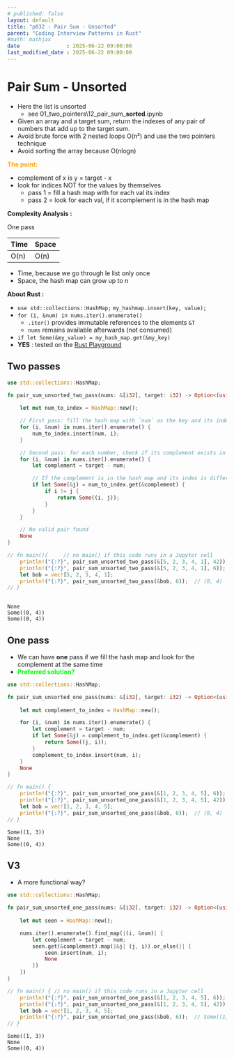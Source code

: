 ```yaml
---
# published: false
layout: default
title: "p032 - Pair Sum - Unsorted"
parent: "Coding Interview Patterns in Rust"
#math: mathjax
date               : 2025-06-22 09:00:00
last_modified_date : 2025-06-22 09:00:00
---
```


# Pair Sum - Unsorted

- Here the list is unsorted
    - see 01_two_pointers\12_pair_sum_**sorted**.ipynb
- Given an array and a target sum, return the indexes of any pair of numbers that add up to the target sum.
- Avoid brute force with 2 nested loops O(n²) and use the two pointers technique
- Avoid sorting the array because O(nlogn)

<span style="color:orange"><b>The point:</b></span>    
- complement of x is y = target - x
- look for indices NOT for the values by themselves
    - pass 1 = fill a hash map with for each val its index
    - pass 2 = look for each val, if it scomplement is in the hash map


**Complexity Analysis :**

One pass


| Time | Space |
|------|-------|
| O(n) | O(n)  |

- Time, because we go through le list only once
- Space, the hash map can grow up to n





**About Rust :**
* `use std::collections::HashMap;`  ``my_hashmap.insert(key, value);``
* `for (i, &num) in nums.iter().enumerate()`
    * `.iter()` provides immutable references to the elements ``&T`` 
    * `nums` remains available afterwards (not consumed)
* `if let Some(&my_value) = my_hash_map.get(&my_key)`
* **YES** : tested on the [Rust Playground](https://play.rust-lang.org/)


<!-- <span style="color:red"><b>TODO : </b></span> 
* Add comments in the source code        
 -->

<!-- * <span style="color:lime"><b>Preferred solution?</b></span>      -->




## Two passes


```rust
use std::collections::HashMap;

fn pair_sum_unsorted_two_pass(nums: &[i32], target: i32) -> Option<(usize, usize)> {
    
    let mut num_to_index = HashMap::new();

    // First pass: fill the hash map with `num` as the key and its index `i` as the value
    for (i, &num) in nums.iter().enumerate() {
        num_to_index.insert(num, i);
    }

    // Second pass: for each number, check if its complement exists in the map and is at a different index
    for (i, &num) in nums.iter().enumerate() {
        let complement = target - num;

        // If the complement is in the hash map and its index is different from `i`, returns the pair
        if let Some(&j) = num_to_index.get(&complement) {
            if i != j {
                return Some((i, j));
            }
        }
    }

    // No valid pair found
    None
}

// fn main(){     // no main() if this code runs in a Jupyter cell 
    println!("{:?}", pair_sum_unsorted_two_pass(&[5, 2, 3, 4, 1], 42));  // () 
    println!("{:?}", pair_sum_unsorted_two_pass(&[5, 2, 3, 4, 1], 6));  // (0,4) 
    let bob = vec![5, 2, 3, 4, 1];    
    println!("{:?}", pair_sum_unsorted_two_pass(&bob, 6));  // (0, 4)
// }
    
```

    None
    Some((0, 4))
    Some((0, 4))


## One pass

* We can have **one** pass if we fill the hash map and look for the complement at the same time
* <span style="color:lime"><b>Preferred solution?</b></span> 



```rust
use std::collections::HashMap;

fn pair_sum_unsorted_one_pass(nums: &[i32], target: i32) -> Option<(usize, usize)> {
    
    let mut complement_to_index = HashMap::new();

    for (i, &num) in nums.iter().enumerate() {
        let complement = target - num;
        if let Some(&j) = complement_to_index.get(&complement) {
            return Some((j, i));
        }
        complement_to_index.insert(num, i);
    }
    None
}

// fn main() {
    println!("{:?}", pair_sum_unsorted_one_pass(&[1, 2, 3, 4, 5], 6));  // Some((1, 3))
    println!("{:?}", pair_sum_unsorted_one_pass(&[1, 2, 3, 4, 5], 42)); // None
    let bob = vec![1, 2, 3, 4, 5];    
    println!("{:?}", pair_sum_unsorted_one_pass(&bob, 6));  // (0, 4)
// }
```

    Some((1, 3))
    None
    Some((0, 4))


## V3

* A more functional way?



```rust
use std::collections::HashMap;

fn pair_sum_unsorted_one_pass(nums: &[i32], target: i32) -> Option<(usize, usize)> {
    
    let mut seen = HashMap::new();

    nums.iter().enumerate().find_map(|(i, &num)| {
        let complement = target - num;
        seen.get(&complement).map(|&j| (j, i)).or_else(|| {
            seen.insert(num, i);
            None
        })
    })
}

// fn main() { // no main() if this code runs in a Jupyter cell 
    println!("{:?}", pair_sum_unsorted_one_pass(&[1, 2, 3, 4, 5], 6));  // Some((1, 3))
    println!("{:?}", pair_sum_unsorted_one_pass(&[1, 2, 3, 4, 5], 42)); // None
    let bob = vec![1, 2, 3, 4, 5];    
    println!("{:?}", pair_sum_unsorted_one_pass(&bob, 6));  // Some((1, 3))
// }
```

    Some((1, 3))
    None
    Some((0, 4))

